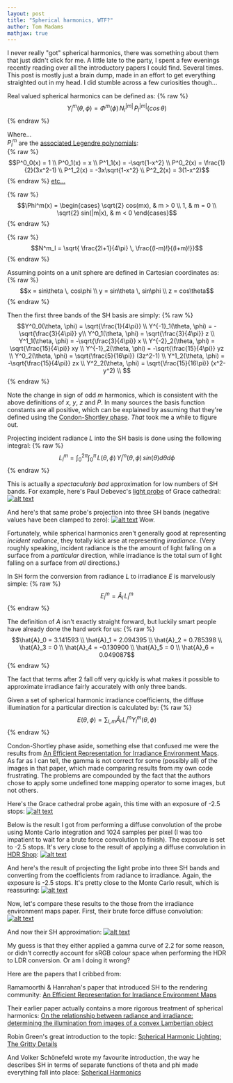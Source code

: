 ```yaml
---
layout: post
title: "Spherical harmonics, WTF?"
author: Tom Madams
mathjax: true
---
```


I never really "got" spherical harmonics, there was something about them that just didn't click for me. A little late to the party, I spent a few evenings recently reading over all the introductory papers I could find. Several times. This post is mostly just a brain dump, made in an effort to get everything straighted out in my head. I did stumble across a few curiosities though...

Real valued spherical harmonics can be defined as:
{% raw %}
$$Y^m_l(\theta, \phi) = \Phi^m(\phi) \, N^{|m|}_l \, P^{|m|}_l(cos\,\theta)$$
{% endraw %}

Where...<br>
$P^m_l$ are the [associated Legendre polynomials](http://mathworld.wolfram.com/AssociatedLegendrePolynomial.html):<br>
{% raw %}
$$P^0_0(x) = 1 \\
P^0_1(x) = x \\
P^1_1(x) = -\sqrt{1-x^2} \\
P^0_2(x) = \frac{1}{2}(3x^2-1) \\
P^1_2(x) = -3x\sqrt{1-x^2} \\
P^2_2(x) = 3(1-x^2)$$
{% endraw %}
[etc...](http://en.wikipedia.org/wiki/Associated_Legendre_polynomials#The_first_few_associated_Legendre_functions)

{% raw %}
$$\Phi^m(x) = \begin{cases}
\sqrt{2} cos(mx), & m > 0 \\
1, & m = 0 \\
\sqrt{2} sin(|m|x), & m < 0
\end{cases}$$
{% endraw %}

{% raw %}
$$N^m_l = \sqrt{ \frac{2l+1}{4\pi} \, \frac{(l-m)!}{(l+m)!}}$$
{% endraw %}

Assuming points on a unit sphere are defined in Cartesian coordinates as:
{% raw %}
$$x = sin\theta \, cos\phi \\
y = sin\theta \, sin\phi \\
z = cos\theta$$
{% endraw %}

Then the first three bands of the SH basis are simply:
{% raw %}
$$Y^0_0(\theta, \phi) = \sqrt{\frac{1}{4\pi}} \\
Y^{-1}_1(\theta, \phi) = -\sqrt{\frac{3}{4\pi}} y\\
Y^0_1(\theta, \phi) = \sqrt{\frac{3}{4\pi}} z \\
Y^1_1(\theta, \phi) = -\sqrt{\frac{3}{4\pi}} x \\
Y^{-2}_2(\theta, \phi) = \sqrt{\frac{15}{4\pi}} xy \\
Y^{-1}_2(\theta, \phi) = -\sqrt{\frac{15}{4\pi}} yz \\
Y^0_2(\theta, \phi) = \sqrt{\frac{5}{16\pi}} (3z^2-1) \\
Y^1_2(\theta, \phi) = -\sqrt{\frac{15}{4\pi}} zx \\
Y^2_2(\theta, \phi) = \sqrt{\frac{15}{16\pi}} (x^2-y^2) \\
$$
{% endraw %}

Note the change in sign of odd _m_ harmonics, which is consistent with the above definitions of _x_, _y_, _z_ and _P_. In many sources the basis function constants are all positive, which can be explained by assuming that they're defined using the [Condon-Shortley phase](http://mathworld.wolfram.com/Condon-ShortleyPhase.html). _That_ took me a while to figure out.

Projecting incident radiance _L_ into the SH basis is done using the following integral:
{% raw %}
$$L^m_l = \int^{2\pi}_0 \int^{\pi}_0 \, L(\theta, \phi) \, Y^m_l(\theta, \phi) \, sin(\theta) d\theta d\phi$$
{% endraw %}

This is actually a _spectacularly bad_ approximation for low numbers of SH bands. For example, here's Paul Debevec's [light probe](http://ict.debevec.org/~debevec/Probes/) of Grace cathedral:
[![alt text](/assets/imgs/2015/04/grace_probe_original.png)](/assets/imgs/2015/04/grace_probe_original.png)

And here's that same probe's projection into three SH bands (negative values have been clamped to zero):
[![alt text](/assets/imgs/2015/04/sh_projection1.png)](/assets/imgs/2015/04/sh_projection1.png)
Wow.

Fortunately, while spherical harmonics aren't generally good at representing _incident radiance_, they totally kick arse at representing _irradiance_. (Very roughly speaking, incident radiance is the the amount of light falling on a surface from a _particular_ direction, while irradiance is the total sum of light falling on a surface from _all_ directions.)

In SH form the conversion from radiance _L_ to irradiance _E_ is marvelously simple:
{% raw %}
$$E^m_l = \hat{A}_l \, L^m_l$$
{% endraw %}

The definition of _A_ isn't exactly straight forward, but luckily smart people have already done the hard work for us:
{% raw %}
$$\hat{A}_0 = 3.141593 \\
\hat{A}_1 = 2.094395 \\
\hat{A}_2 = 0.785398 \\
\hat{A}_3 = 0 \\
\hat{A}_4 = -0.130900 \\
\hat{A}_5 = 0 \\
\hat{A}_6 = 0.049087$$
{% endraw %}

The fact that terms after 2 fall off very quickly is what makes it possible to approximate irradiance fairly accurately with only three bands.

Given a set of spherical harmonic irradiance coefficients, the diffuse illumination for a particular direction is calculated by:
{% raw %}
$$E(\theta, \phi) = \sum_{l, m} \hat{A}_l \, L^m_l Y^m_l(\theta, \phi)$$
{% endraw %}

Condon-Shortley phase aside, something else that confused me were the results from [An Efficient Representation for Irradiance Environment Maps](http://www-graphics.stanford.edu/papers/envmap/). As far as I can tell, the gamma is not correct for some (possibly all) of the images in that paper, which made comparing results from my own code frustrating. The problems are compounded by the fact that the authors chose to apply some undefined tone mapping operator to some images, but not others.

Here's the Grace cathedral probe again, this time with an exposure of -2.5 stops:
[![alt text](/assets/imgs/2015/04/grace_probe.png)](/assets/imgs/2015/04/grace_probe.png)

Below is the result I got from performing a diffuse convolution of the probe using Monte Carlo integration and 1024 samples per pixel (I was too impatient to wait for a brute force convolution to finish). The exposure is set to -2.5 stops. It's very close to the result of applying a diffuse convolution in <a href="http://www.hdrshop.com/">HDR Shop<a />:
[![alt text](/assets/imgs/2015/04/grace_monte_carlo.png)](/assets/imgs/2015/04/grace_monte_carlo.png)

And here's the result of projecting the light probe into three SH bands and converting from the coefficients from radiance to irradiance. Again, the exposure is -2.5 stops. It's pretty close to the Monte Carlo result, which is reassuring:
[![alt text](/assets/imgs/2015/04/grace_sh.png)](/assets/imgs/2015/04/grace_sh.png)

Now, let's compare these results to the those from the irradiance environment maps paper. First, their brute force diffuse convolution:
[![alt text](/assets/imgs/2015/04/grace_ramamoorthi_diffuse.jpg)](/assets/imgs/2015/04/grace_ramamoorthi_diffuse.jpg)

And now their SH approximation:
[![alt text](/assets/imgs/2015/04/grace_ramamoorthi_sh.jpg)](/assets/imgs/2015/04/grace_ramamoorthi_sh.jpg)

My guess is that they either applied a gamma curve of 2.2 for some reason, or didn't correctly account for sRGB colour space when performing the HDR to LDR conversion. Or am I doing it wrong?

Here are the papers that I cribbed from:

Ramamoorthi & Hanrahan's paper that introduced SH to the rendering community: [An Efficient Representation for Irradiance Environment Maps](http://www-graphics.stanford.edu/papers/envmap/envmap.pdf)

Their earlier paper actually contains a more rigorous treatment of spherical harmonics: [On the relationship between radiance and irradiance: determining the illumination from images of a convex Lambertian object](http://citeseerx.ist.psu.edu/viewdoc/download?doi=10.1.1.24.568&rep=rep1&type=pdf)

Robin Green's great introduction to the topic: [Spherical Harmonic Lighting: The Gritty Details](http://www.research.scea.com/gdc2003/spherical-harmonic-lighting.pdf)

And Volker Schönefeld wrote my favourite introduction, the way he describes SH in terms of separate functions of theta and phi made everything fall into place: [Spherical Harmonics](http://heim.c-otto.de/~volker/prosem_paper.pdf)
